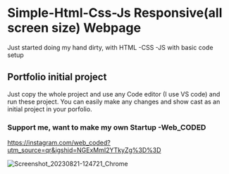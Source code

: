 # Simple-Html-Css-Js Responsive(all screen size) Webpage
Just started doing my hand dirty, with HTML -CSS -JS with basic code setup

## Portfolio initial project
Just copy the whole project and use any Code editor (I use VS code) and run these project. You can easily make any changes and show cast as an  initial project in your porfolio.

### Support me, want to make my own Startup -Web_CODED

https://instagram.com/web_coded?utm_source=qr&igshid=NGExMmI2YTkyZg%3D%3D

![Screenshot_20230821-124721_Chrome](https://github.com/Web-CODED/Simple-Html-Css-Js-webpage/assets/140079657/82e3d2c2-4392-445f-8d8e-418771a57d65)
